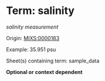 # Term: salinity

*salinity measurement*

Origin: [MIXS:0000183](https://w3id.org/mixs/0000183)

Example: 35.951 psu

Sheet(s) containing term: sample_data

**Optional or context dependent**